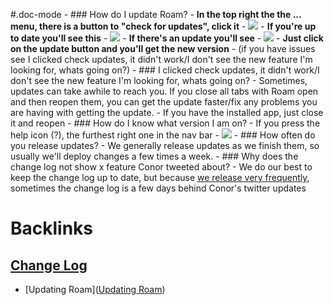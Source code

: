 #.doc-mode
    - ### How do I update Roam?
        - **In the top right the the ... menu, there is a button to "check for updates", click it**
            - ![](https://firebasestorage.googleapis.com/v0/b/firescript-577a2.appspot.com/o/imgs%2Fapp%2Fhelp%2F4Ijp3Bc0lk.png?alt=media&token=03798765-c104-4abb-ba96-6864e2527fe9)
        - **If you're up to date you'll see this**
            - ![](https://firebasestorage.googleapis.com/v0/b/firescript-577a2.appspot.com/o/imgs%2Fapp%2Fhelp%2FldST-_ZTv0.png?alt=media&token=9a0f3544-499f-4bda-aa54-c3212884bd4f)
        - **If there's an update you'll see**
            - ![](https://firebasestorage.googleapis.com/v0/b/firescript-577a2.appspot.com/o/imgs%2Fapp%2Fhelp%2FxHwW9WnzmE.png?alt=media&token=2c444187-3a33-4a9d-9233-a2e2ea60ec22)
        - **Just click on the update button and you'll get the new version**
            - (if you have issues see I clicked check updates, it didn't work/I don't see the new feature I'm looking for, whats going on?)
    - ### I clicked check updates, it didn't work/I don't see the new feature I'm looking for, whats going on?
        - Sometimes, updates can take awhile to reach you. If you close all tabs with Roam open and then reopen them, you can get the update faster/fix any problems you are having with getting the update.
            - If you have the installed app, just close it and reopen
    - ### How do I know what version I am on?
        - If you press the help icon (?), the furthest right one in the nav bar
        - ![](https://firebasestorage.googleapis.com/v0/b/firescript-577a2.appspot.com/o/imgs%2Fapp%2Fhelp-documentation%2F2QghJKyuoc.png?alt=media&token=339626fb-af01-417c-9707-9c7ddf418eb9)
    - ### How often do you release updates?
        - We generally release updates as we finish them, so usually we'll deploy changes a few times a week.
    - ### Why does the change log not show x feature Conor tweeted about?
        - We do our best to keep the change log up to date, but because [we release very frequently](((PBQARwWkt))), sometimes the change log is a few days behind Conor's twitter updates

# Backlinks
## [Change Log](<Change Log.md>)
- [Updating Roam]([Updating Roam](<Updating Roam.md>))

